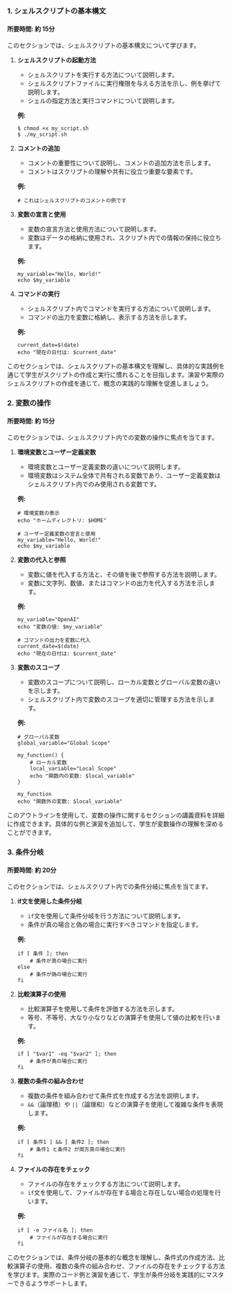 ### 1. シェルスクリプトの基本構文

#### 所要時間: 約 15分

このセクションでは、シェルスクリプトの基本構文について学びます。

1. **シェルスクリプトの起動方法**
   - シェルスクリプトを実行する方法について説明します。
   - シェルスクリプトファイルに実行権限を与える方法を示し、例を挙げて説明します。
   - シェルの指定方法と実行コマンドについて説明します。
   
   **例:**
   ```shell
   $ chmod +x my_script.sh
   $ ./my_script.sh
   ```

1. **コメントの追加** 
   - コメントの重要性について説明し、コメントの追加方法を示します。
   - コメントはスクリプトの理解や共有に役立つ重要な要素です。
   
   **例:** 
   
   ```shell
   # これはシェルスクリプトのコメントの例です
   ``` 
2. **変数の宣言と使用** 
   - 変数の宣言方法と使用方法について説明します。
   - 変数はデータの格納に使用され、スクリプト内での情報の保持に役立ちます。
   
   **例:** 

   ```shell
   my_variable="Hello, World!"
   echo $my_variable
   ``` 
3. **コマンドの実行** 
   - シェルスクリプト内でコマンドを実行する方法について説明します。
   - コマンドの出力を変数に格納し、表示する方法を示します。

   **例:** 

   ```shell
   current_date=$(date)
   echo "現在の日付は: $current_date"
   ```

このセクションでは、シェルスクリプトの基本構文を理解し、具体的な実践例を通じて学生がスクリプトの作成と実行に慣れることを目指します。演習や実際のシェルスクリプトの作成を通じて、概念の実践的な理解を促進しましょう。


### 2. 変数の操作

#### 所要時間: 約 15分

このセクションでは、シェルスクリプト内での変数の操作に焦点を当てます。

1. **環境変数とユーザー定義変数**
   - 環境変数とユーザー定義変数の違いについて説明します。
   - 環境変数はシステム全体で共有される変数であり、ユーザー定義変数はシェルスクリプト内でのみ使用される変数です。

   **例:**
   ```shell
   # 環境変数の表示
   echo "ホームディレクトリ: $HOME"

   # ユーザー定義変数の宣言と使用
   my_variable="Hello, World!"
   echo $my_variable
   ```

2. **変数の代入と参照**
   - 変数に値を代入する方法と、その値を後で参照する方法を説明します。
   - 変数に文字列、数値、またはコマンドの出力を代入する方法を示します。

   **例:**
   ```shell
   my_variable="OpenAI"
   echo "変数の値: $my_variable"

   # コマンドの出力を変数に代入
   current_date=$(date)
   echo "現在の日付は: $current_date"
   ```

3. **変数のスコープ**
   - 変数のスコープについて説明し、ローカル変数とグローバル変数の違いを示します。
   - シェルスクリプト内で変数のスコープを適切に管理する方法を示します。

   **例:**
   ```shell
   # グローバル変数
   global_variable="Global Scope"

   my_function() {
       # ローカル変数
       local_variable="Local Scope"
       echo "関数内の変数: $local_variable"
   }

   my_function
   echo "関数外の変数: $local_variable"
   ```

このアウトラインを使用して、変数の操作に関するセクションの講義資料を詳細に作成できます。具体的な例と演習を追加して、学生が変数操作の理解を深めることができます。

### 3. 条件分岐

#### 所要時間: 約 20分

このセクションでは、シェルスクリプト内での条件分岐に焦点を当てます。

1. **if文を使用した条件分岐**
   - `if`文を使用して条件分岐を行う方法について説明します。
   - 条件が真の場合と偽の場合に実行すべきコマンドを指定します。

   **例:**
   ```shell
   if [ 条件 ]; then
       # 条件が真の場合に実行
   else
       # 条件が偽の場合に実行
   fi
   ```

2. **比較演算子の使用**
   - 比較演算子を使用して条件を評価する方法を示します。
   - 等号、不等号、大なり小なりなどの演算子を使用して値の比較を行います。

   **例:**
   ```shell
   if [ "$var1" -eq "$var2" ]; then
       # 条件が真の場合に実行
   fi
   ```

3. **複数の条件の組み合わせ**
   - 複数の条件を組み合わせて条件式を作成する方法を説明します。
   - `&&`（論理積）や `||`（論理和）などの演算子を使用して複雑な条件を表現します。

   **例:**
   ```shell
   if [ 条件1 ] && [ 条件2 ]; then
       # 条件1 と条件2 が両方真の場合に実行
   fi
   ```

4. **ファイルの存在をチェック**
   - ファイルの存在をチェックする方法について説明します。
   - `if`文を使用して、ファイルが存在する場合と存在しない場合の処理を行います。

   **例:**
   ```shell
   if [ -e ファイル名 ]; then
       # ファイルが存在する場合に実行
   fi
   ```

このセクションでは、条件分岐の基本的な概念を理解し、条件式の作成方法、比較演算子の使用、複数の条件の組み合わせ、ファイルの存在をチェックする方法を学びます。実際のコード例と演習を通じて、学生が条件分岐を実践的にマスターできるようサポートします。
